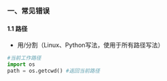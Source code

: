 ### 一、常见错误

#### 1.1 路径

- 用/分割（Linux、Python写法，使用于所有路径写法）

```python
#当前工作路径
import os
path = os.getcwd() #返回当前路径
```





